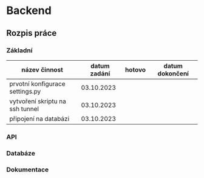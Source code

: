 # Backend

## Rozpis práce
### Základní
| název činnost                      | datum zadání | hotovo | datum dokončení |
|------------------------------------|--------------|--------|-----------------|
| prvotní konfigurace settings.py    | 03.10.2023   |        |                 |
| vytvoření skriptu na ssh tunnel    | 03.10.2023   |        |                 |
| připojení na databázi              | 03.10.2023   |        |                 |

### API

### Databáze

### Dokumentace